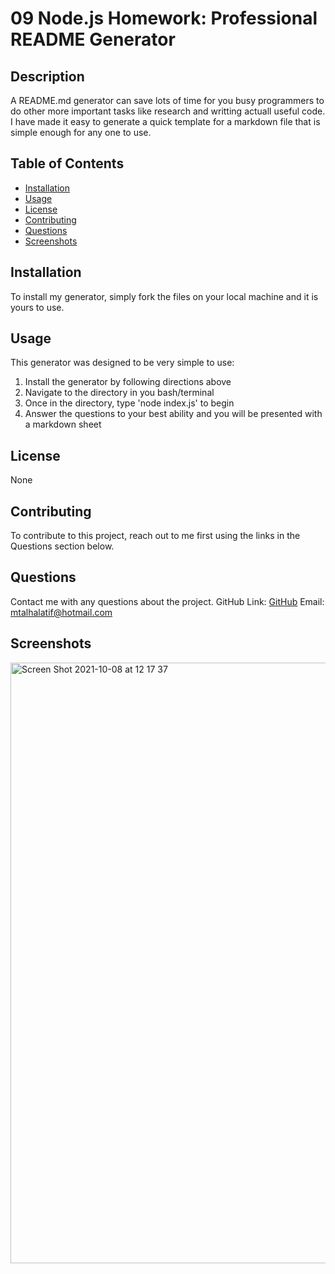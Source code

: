 # 09 Node.js Homework: Professional README Generator

## Description

A README.md generator can save lots of time for you busy programmers to do other more important tasks like research and writting actuall useful code. I have made it easy to generate a quick template for a markdown file that is simple enough for any one to use.

## Table of Contents

- [Installation](#Installation)
- [Usage](#Usage)
- [License](#License)
- [Contributing](#Contributing)
- [Questions](#Questions)
- [Screenshots](#Screenshots)

## Installation

To install my generator, simply fork the files on your local machine and it is yours to use.

## Usage

This generator was designed to be very simple to use:
1. Install the generator by following directions above
2. Navigate to the directory in you bash/terminal
3. Once in the directory, type 'node index.js' to begin
4. Answer the questions to your best ability and you will be presented with a markdown sheet

## License

None

## Contributing

To contribute to this project, reach out to me first using the links in the Questions section below.

## Questions

Contact me with any questions about the project.
GitHub Link: [GitHub](https://github.com/Talha636)
Email: mtalhalatif@hotmail.com

## Screenshots

<img width="961" alt="Screen Shot 2021-10-08 at 12 17 37" src="https://user-images.githubusercontent.com/85548877/136590295-e08fdba1-33dc-4ae8-ada1-2b3fc42e6cfa.png">


